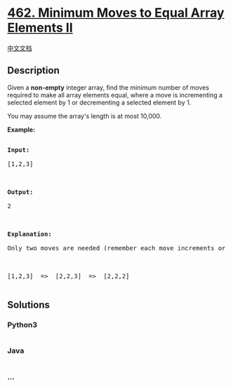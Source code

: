 # [462. Minimum Moves to Equal Array Elements II](https://leetcode.com/problems/minimum-moves-to-equal-array-elements-ii)

[中文文档](/solution/0400-0499/0462.Minimum%20Moves%20to%20Equal%20Array%20Elements%20II/README.md)

## Description

<p><p>Given a <b>non-empty</b> integer array, find the minimum number of moves required to make all array elements equal, where a move is incrementing a selected element by 1 or decrementing a selected element by 1.</p>

<p>You may assume the array's length is at most 10,000.</p>

<p><b>Example:</b>

<pre>

<b>Input:</b>

[1,2,3]



<b>Output:</b>

2



<b>Explanation:</b>

Only two moves are needed (remember each move increments or decrements one element):



[1,2,3]  =>  [2,2,3]  =>  [2,2,2]

</pre>

</p></p>

## Solutions

<!-- tabs:start -->

### **Python3**

```python

```

### **Java**

```java

```

### **...**

```

```

<!-- tabs:end -->
